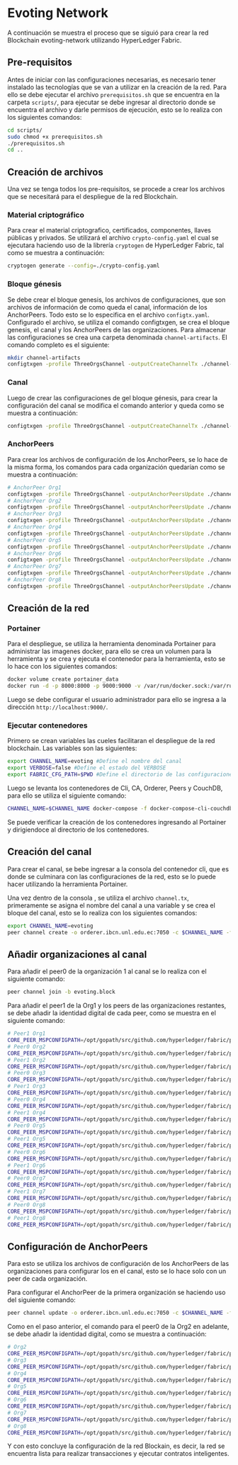 # Evoting Network

A continuación se muestra el proceso que se siguió para crear la red Blockchain evoting-network utilizando HyperLedger Fabric.

## Pre-requisitos

Antes de iniciar con las configuraciones necesarias, es necesario tener instalado las tecnologías que se van a utilizar en la creación de la red. Para ello se debe ejecutar el archivo ``prerequisitos.sh`` que se encuentra en la carpeta `scripts/`, para ejecutar se debe ingresar al directorio donde se encuentra el archivo y darle permisos de ejecución, esto se lo realiza con los siguientes comandos:

```bash
cd scripts/
sudo chmod +x prerequisitos.sh
./prerequisitos.sh
cd ..
```
## Creación de archivos

Una vez se tenga todos los pre-requisitos, se procede a crear los archivos que se necesitará para el despliegue de la red Blockchain.

### Material criptográfico

Para crear el material criptografico, certificados, componentes, llaves públicas y privados. Se utilizará el archivo `crypto-config.yaml` el cual se ejecutara haciendo uso de la librería `cryptogen` de HyperLedger Fabric, tal como se muestra a continuación:

```bash
cryptogen generate --config=./crypto-config.yaml 
```
### Bloque génesis

Se debe crear el bloque genesis, los archivos de configuraciones, que son archivos de información de como queda el canal, información de los AnchorPeers. Todo esto se lo especifica en el archivo ``configtx.yaml``. Configurado el archivo, se utiliza el comando configtxgen, se crea  el bloque genesis, el canal y los AnchorPeers de las organizaciones. Para almacenar las configuraciones se crea una carpeta denominada ``channel-artifacts``. El comando completo es el siguiente:

```bash
mkdir channel-artifacts
configtxgen -profile ThreeOrgsChannel -outputCreateChannelTx ./channel-artifacts/channel.tx -channelID evoting
```
### Canal

Luego de crear las configuraciones de gel bloque génesis, para crear la configuración del canal se modifica el comando anterior y queda como se muestra a continuación:

```bash
configtxgen -profile ThreeOrgsChannel -outputCreateChannelTx ./channel-artifacts/channel.tx -channelID evoting
```
### AnchorPeers

Para crear los archivos de configuración de los AnchorPeers, se lo hace de la misma forma, los comandos para cada organización quedarían como se muestra a continuación:

```bash
# AnchorPeer Org1
configtxgen -profile ThreeOrgsChannel -outputAnchorPeersUpdate ./channel-artifacts/Org1MSPanchors.tx -channelID evoting -asOrg DTIMSP
# AnchorPeer Org2
configtxgen -profile ThreeOrgsChannel -outputAnchorPeersUpdate ./channel-artifacts/Org2MSPanchors.tx -channelID evoting -asOrg OCSMSP
# AnchorPeer Org3
configtxgen -profile ThreeOrgsChannel -outputAnchorPeersUpdate ./channel-artifacts/Org3MSPanchors.tx -channelID evoting -asOrg TEGMSP
# AnchorPeer Org4
configtxgen -profile ThreeOrgsChannel -outputAnchorPeersUpdate ./channel-artifacts/Org4MSPanchors.tx -channelID evoting -asOrg FARNRMSP
# AnchorPeer Org5
configtxgen -profile ThreeOrgsChannel -outputAnchorPeersUpdate ./channel-artifacts/Org5MSPanchors.tx -channelID evoting -asOrg FEIRNNRMSP
# AnchorPeer Org6
configtxgen -profile ThreeOrgsChannel -outputAnchorPeersUpdate ./channel-artifacts/Org6MSPanchors.tx -channelID evoting -asOrg FEACMSP
# AnchorPeer Org7
configtxgen -profile ThreeOrgsChannel -outputAnchorPeersUpdate ./channel-artifacts/Org7MSPanchors.tx -channelID evoting -asOrg FJSAMSP
# AnchorPeer Org8
configtxgen -profile ThreeOrgsChannel -outputAnchorPeersUpdate ./channel-artifacts/Org8MSPanchors.tx -channelID evoting -asOrg FSHMSP
```

## Creación de la red
### Portainer
Para el despliegue, se utiliza la herramienta denominada Portainer para administrar las imagenes docker, para ello se crea un volumen para la herramienta y se crea y ejecuta el contenedor para la herramienta, esto se lo hace con los siguientes comandos:

```bash
docker volume create portainer_data
docker run -d -p 8000:8000 -p 9000:9000 -v /var/run/docker.sock:/var/run/docker.sock -v portainer_data:/data portainer/portainer
```
Luego se debe configurar el usuario administrador para ello se ingresa a la dirección `http://localhost:9000/`.

### Ejecutar contenedores
Primero se crean variables las cueles facilitaran el despliegue de la red blockchain. Las variables son las siguientes:

```bash
export CHANNEL_NAME=evoting #Define el nombre del canal
export VERBOSE=false #Define el estado del VERBOSE
export FABRIC_CFG_PATH=$PWD #Define el directorio de las configuraciones de Fabric
```

Luego se levanta los contenedores de Cli, CA, Orderer, Peers y CouchDB, para ello se utiliza el siguiente comando:

```bash
CHANNEL_NAME=$CHANNEL_NAME docker-compose -f docker-compose-cli-couchdb.yaml up -d
```

Se puede verificar la creación de los contenedores ingresando al Portainer y dirigiendoce al directorio de los contenedores.

## Creación del canal
Para crear el canal, se bebe ingresar a la consola del contenedor cli, que es donde se culminara con las configuraciones de la red, esto se lo puede hacer utilizando la herramienta Portainer.

Una vez dentro de la consola , se utiliza el archivo `channel.tx`, primeramente se asigna el nombre del canal a una variable y se crea el bloque del canal, esto se lo realiza con los siguientes comandos:

```bash
export CHANNEL_NAME=evoting
peer channel create -o orderer.ibcn.unl.edu.ec:7050 -c $CHANNEL_NAME -f ./channel-artifacts/channel.tx --tls true --cafile /opt/gopath/src/github.com/hyperledger/fabric/peer/crypto/ordererOrganizations/ibcn.unl.edu.ec/msp/tlscacerts/tlsca.ibcn.unl.edu.ec-cert.pem
```

## Añadir organizaciones al canal

Para añadir el peer0 de la organización 1 al canal se lo realiza con el siguiente comando:

```bash
peer channel join -b evoting.block
```

Para añadir el peer1 de la Org1 y los peers de las organizaciones restantes, se debe añadir la identidad digital de cada peer, como se muestra en el siguiente comando:

```bash
# Peer1 Org1
CORE_PEER_MSPCONFIGPATH=/opt/gopath/src/github.com/hyperledger/fabric/peer/crypto/peerOrganizations/org1.ibcn.unl.edu.ec/users/Admin@org1.ibcn.unl.edu.ec/msp CORE_PEER_ADDRESS=peer1.org1.ibcn.unl.edu.ec:7051 CORE_PEER_LOCALMSPID="Org1MSP" CORE_PEER_TLS_ROOTCERT_FILE=/opt/gopath/src/github.com/hyperledger/fabric/peer/crypto/peerOrganizations/org1.ibcn.unl.edu.ec/peers/peer0.org1.ibcn.unl.edu.ec/tls/ca.crt peer channel join -b evoting.block
# Peer0 Org2
CORE_PEER_MSPCONFIGPATH=/opt/gopath/src/github.com/hyperledger/fabric/peer/crypto/peerOrganizations/org2.ibcn.unl.edu.ec/users/Admin@org2.ibcn.unl.edu.ec/msp CORE_PEER_ADDRESS=peer0.org2.ibcn.unl.edu.ec:7051 CORE_PEER_LOCALMSPID="Org2MSP" CORE_PEER_TLS_ROOTCERT_FILE=/opt/gopath/src/github.com/hyperledger/fabric/peer/crypto/peerOrganizations/org2.ibcn.unl.edu.ec/peers/peer0.org2.ibcn.unl.edu.ec/tls/ca.crt peer channel join -b evoting.block
# Peer1 Org2
CORE_PEER_MSPCONFIGPATH=/opt/gopath/src/github.com/hyperledger/fabric/peer/crypto/peerOrganizations/org2.ibcn.unl.edu.ec/users/Admin@org2.ibcn.unl.edu.ec/msp CORE_PEER_ADDRESS=peer1.org2.ibcn.unl.edu.ec:7051 CORE_PEER_LOCALMSPID="Org2MSP" CORE_PEER_TLS_ROOTCERT_FILE=/opt/gopath/src/github.com/hyperledger/fabric/peer/crypto/peerOrganizations/org2.ibcn.unl.edu.ec/peers/peer1.org2.ibcn.unl.edu.ec/tls/ca.crt peer channel join -b evoting.block
# Peer0 Org3
CORE_PEER_MSPCONFIGPATH=/opt/gopath/src/github.com/hyperledger/fabric/peer/crypto/peerOrganizations/org3.ibcn.unl.edu.ec/users/Admin@org3.ibcn.unl.edu.ec/msp CORE_PEER_ADDRESS=peer0.org3.ibcn.unl.edu.ec:7051 CORE_PEER_LOCALMSPID="Org3MSP" CORE_PEER_TLS_ROOTCERT_FILE=/opt/gopath/src/github.com/hyperledger/fabric/peer/crypto/peerOrganizations/org3.ibcn.unl.edu.ec/peers/peer0.org3.ibcn.unl.edu.ec/tls/ca.crt peer channel join -b evoting.block
# Peer1 Org3
CORE_PEER_MSPCONFIGPATH=/opt/gopath/src/github.com/hyperledger/fabric/peer/crypto/peerOrganizations/org3.ibcn.unl.edu.ec/users/Admin@org3.ibcn.unl.edu.ec/msp CORE_PEER_ADDRESS=peer1.org3.ibcn.unl.edu.ec:7051 CORE_PEER_LOCALMSPID="Org3MSP" CORE_PEER_TLS_ROOTCERT_FILE=/opt/gopath/src/github.com/hyperledger/fabric/peer/crypto/peerOrganizations/org3.ibcn.unl.edu.ec/peers/peer1.org3.ibcn.unl.edu.ec/tls/ca.crt peer channel join -b evoting.block
# Peer0 Org4
CORE_PEER_MSPCONFIGPATH=/opt/gopath/src/github.com/hyperledger/fabric/peer/crypto/peerOrganizations/org4.ibcn.unl.edu.ec/users/Admin@org4.ibcn.unl.edu.ec/msp CORE_PEER_ADDRESS=peer0.org4.ibcn.unl.edu.ec:7051 CORE_PEER_LOCALMSPID="Org4MSP" CORE_PEER_TLS_ROOTCERT_FILE=/opt/gopath/src/github.com/hyperledger/fabric/peer/crypto/peerOrganizations/org4.ibcn.unl.edu.ec/peers/peer0.org4.ibcn.unl.edu.ec/tls/ca.crt peer channel join -b evoting.block
# Peer1 Org4
CORE_PEER_MSPCONFIGPATH=/opt/gopath/src/github.com/hyperledger/fabric/peer/crypto/peerOrganizations/org4.ibcn.unl.edu.ec/users/Admin@org4.ibcn.unl.edu.ec/msp CORE_PEER_ADDRESS=peer1.org4.ibcn.unl.edu.ec:7051 CORE_PEER_LOCALMSPID="Org4MSP" CORE_PEER_TLS_ROOTCERT_FILE=/opt/gopath/src/github.com/hyperledger/fabric/peer/crypto/peerOrganizations/org4.ibcn.unl.edu.ec/peers/peer1.org4.ibcn.unl.edu.ec/tls/ca.crt peer channel join -b evoting.block
# Peer0 Org5
CORE_PEER_MSPCONFIGPATH=/opt/gopath/src/github.com/hyperledger/fabric/peer/crypto/peerOrganizations/org5.ibcn.unl.edu.ec/users/Admin@org5.ibcn.unl.edu.ec/msp CORE_PEER_ADDRESS=peer0.org5.ibcn.unl.edu.ec:7051 CORE_PEER_LOCALMSPID="Org5MSP" CORE_PEER_TLS_ROOTCERT_FILE=/opt/gopath/src/github.com/hyperledger/fabric/peer/crypto/peerOrganizations/org5.ibcn.unl.edu.ec/peers/peer0.org5.ibcn.unl.edu.ec/tls/ca.crt peer channel join -b evoting.block
# Peer1 Org5
CORE_PEER_MSPCONFIGPATH=/opt/gopath/src/github.com/hyperledger/fabric/peer/crypto/peerOrganizations/org5.ibcn.unl.edu.ec/users/Admin@org5.ibcn.unl.edu.ec/msp CORE_PEER_ADDRESS=peer1.org5.ibcn.unl.edu.ec:7051 CORE_PEER_LOCALMSPID="Org5MSP" CORE_PEER_TLS_ROOTCERT_FILE=/opt/gopath/src/github.com/hyperledger/fabric/peer/crypto/peerOrganizations/org5.ibcn.unl.edu.ec/peers/peer1.org5.ibcn.unl.edu.ec/tls/ca.crt peer channel join -b evoting.block
# Peer0 Org6
CORE_PEER_MSPCONFIGPATH=/opt/gopath/src/github.com/hyperledger/fabric/peer/crypto/peerOrganizations/org6.ibcn.unl.edu.ec/users/Admin@org6.ibcn.unl.edu.ec/msp CORE_PEER_ADDRESS=peer0.org6.ibcn.unl.edu.ec:7051 CORE_PEER_LOCALMSPID="Org6MSP" CORE_PEER_TLS_ROOTCERT_FILE=/opt/gopath/src/github.com/hyperledger/fabric/peer/crypto/peerOrganizations/org6.ibcn.unl.edu.ec/peers/peer0.org6.ibcn.unl.edu.ec/tls/ca.crt peer channel join -b evoting.block
# Peer1 Org6
CORE_PEER_MSPCONFIGPATH=/opt/gopath/src/github.com/hyperledger/fabric/peer/crypto/peerOrganizations/org6.ibcn.unl.edu.ec/users/Admin@org6.ibcn.unl.edu.ec/msp CORE_PEER_ADDRESS=peer1.org6.ibcn.unl.edu.ec:7051 CORE_PEER_LOCALMSPID="Org6MSP" CORE_PEER_TLS_ROOTCERT_FILE=/opt/gopath/src/github.com/hyperledger/fabric/peer/crypto/peerOrganizations/org6.ibcn.unl.edu.ec/peers/peer1.org6.ibcn.unl.edu.ec/tls/ca.crt peer channel join -b evoting.block
# Peer0 Org7
CORE_PEER_MSPCONFIGPATH=/opt/gopath/src/github.com/hyperledger/fabric/peer/crypto/peerOrganizations/org7.ibcn.unl.edu.ec/users/Admin@org7.ibcn.unl.edu.ec/msp CORE_PEER_ADDRESS=peer0.org7.ibcn.unl.edu.ec:7051 CORE_PEER_LOCALMSPID="Org7MSP" CORE_PEER_TLS_ROOTCERT_FILE=/opt/gopath/src/github.com/hyperledger/fabric/peer/crypto/peerOrganizations/org7.ibcn.unl.edu.ec/peers/peer0.org7.ibcn.unl.edu.ec/tls/ca.crt peer channel join -b evoting.block
# Peer1 Org7
CORE_PEER_MSPCONFIGPATH=/opt/gopath/src/github.com/hyperledger/fabric/peer/crypto/peerOrganizations/org7.ibcn.unl.edu.ec/users/Admin@org7.ibcn.unl.edu.ec/msp CORE_PEER_ADDRESS=peer1.org7.ibcn.unl.edu.ec:7051 CORE_PEER_LOCALMSPID="Org7MSP" CORE_PEER_TLS_ROOTCERT_FILE=/opt/gopath/src/github.com/hyperledger/fabric/peer/crypto/peerOrganizations/org7.ibcn.unl.edu.ec/peers/peer1.org7.ibcn.unl.edu.ec/tls/ca.crt peer channel join -b evoting.block
# Peer0 Org8
CORE_PEER_MSPCONFIGPATH=/opt/gopath/src/github.com/hyperledger/fabric/peer/crypto/peerOrganizations/org8.ibcn.unl.edu.ec/users/Admin@org8.ibcn.unl.edu.ec/msp CORE_PEER_ADDRESS=peer0.org8.ibcn.unl.edu.ec:7051 CORE_PEER_LOCALMSPID="Org8MSP" CORE_PEER_TLS_ROOTCERT_FILE=/opt/gopath/src/github.com/hyperledger/fabric/peer/crypto/peerOrganizations/org8.ibcn.unl.edu.ec/peers/peer0.org8.ibcn.unl.edu.ec/tls/ca.crt peer channel join -b evoting.block
# Peer1 Org8
CORE_PEER_MSPCONFIGPATH=/opt/gopath/src/github.com/hyperledger/fabric/peer/crypto/peerOrganizations/org8.ibcn.unl.edu.ec/users/Admin@org8.ibcn.unl.edu.ec/msp CORE_PEER_ADDRESS=peer1.org8.ibcn.unl.edu.ec:7051 CORE_PEER_LOCALMSPID="Org8MSP" CORE_PEER_TLS_ROOTCERT_FILE=/opt/gopath/src/github.com/hyperledger/fabric/peer/crypto/peerOrganizations/org8.ibcn.unl.edu.ec/peers/peer1.org8.ibcn.unl.edu.ec/tls/ca.crt peer channel join -b evoting.block
```

## Configuración de AnchorPeers

Para esto se utiliza los archivos de configuración de los AnchorPeers de las organizaciones para configurar los en el canal, esto se lo hace solo con un peer de cada organización.

Para configurar el AnchorPeer de la primera organización se haciendo uso del siguiente comando:

```bash
peer channel update -o orderer.ibcn.unl.edu.ec:7050 -c $CHANNEL_NAME -f ./channel-artifacts/Org1MSPanchors.tx --tls --cafile /opt/gopath/src/github.com/hyperledger/fabric/peer/crypto/ordererOrganizations/ibcn.unl.edu.ec/orderers/orderer.ibcn.unl.edu.ec/msp/tlscacerts/tlsca.ibcn.unl.edu.ec-cert.pem
```

Como en el paso anterior, el comando para el peer0 de la Org2 en adelante, se debe añadir la identidad digital, como se muestra a continuación:

```bash
# Org2
CORE_PEER_MSPCONFIGPATH=/opt/gopath/src/github.com/hyperledger/fabric/peer/crypto/peerOrganizations/org2.ibcn.unl.edu.ec/users/Admin@org2.ibcn.unl.edu.ec/msp CORE_PEER_ADDRESS=peer0.org2.ibcn.unl.edu.ec:7051 CORE_PEER_LOCALMSPID="Org2MSP" CORE_PEER_TLS_ROOTCERT_FILE=/opt/gopath/src/github.com/hyperledger/fabric/peer/crypto/peerOrganizations/org2.ibcn.unl.edu.ec/peers/peer0.org2.ibcn.unl.edu.ec/tls/ca.crt peer channel update -o orderer.ibcn.unl.edu.ec:7050 -c $CHANNEL_NAME -f ./channel-artifacts/Org2MSPanchors.tx --tls --cafile /opt/gopath/src/github.com/hyperledger/fabric/peer/crypto/ordererOrganizations/ibcn.unl.edu.ec/orderers/orderer.ibcn.unl.edu.ec/msp/tlscacerts/tlsca.ibcn.unl.edu.ec-cert.pem
# Org3
CORE_PEER_MSPCONFIGPATH=/opt/gopath/src/github.com/hyperledger/fabric/peer/crypto/peerOrganizations/org3.ibcn.unl.edu.ec/users/Admin@org3.ibcn.unl.edu.ec/msp CORE_PEER_ADDRESS=peer0.org3.ibcn.unl.edu.ec:7051 CORE_PEER_LOCALMSPID="Org3MSP" CORE_PEER_TLS_ROOTCERT_FILE=/opt/gopath/src/github.com/hyperledger/fabric/peer/crypto/peerOrganizations/org3.ibcn.unl.edu.ec/peers/peer0.org3.ibcn.unl.edu.ec/tls/ca.crt peer channel update -o orderer.ibcn.unl.edu.ec:7050 -c $CHANNEL_NAME -f ./channel-artifacts/Org3MSPanchors.tx --tls --cafile /opt/gopath/src/github.com/hyperledger/fabric/peer/crypto/ordererOrganizations/ibcn.unl.edu.ec/orderers/orderer.ibcn.unl.edu.ec/msp/tlscacerts/tlsca.ibcn.unl.edu.ec-cert.pem
# Org4
CORE_PEER_MSPCONFIGPATH=/opt/gopath/src/github.com/hyperledger/fabric/peer/crypto/peerOrganizations/org4.ibcn.unl.edu.ec/users/Admin@org4.ibcn.unl.edu.ec/msp CORE_PEER_ADDRESS=peer0.org4.ibcn.unl.edu.ec:7051 CORE_PEER_LOCALMSPID="Org4MSP" CORE_PEER_TLS_ROOTCERT_FILE=/opt/gopath/src/github.com/hyperledger/fabric/peer/crypto/peerOrganizations/org4.ibcn.unl.edu.ec/peers/peer0.org4.ibcn.unl.edu.ec/tls/ca.crt peer channel update -o orderer.ibcn.unl.edu.ec:7050 -c $CHANNEL_NAME -f ./channel-artifacts/Org4MSPanchors.tx --tls --cafile /opt/gopath/src/github.com/hyperledger/fabric/peer/crypto/ordererOrganizations/ibcn.unl.edu.ec/orderers/orderer.ibcn.unl.edu.ec/msp/tlscacerts/tlsca.ibcn.unl.edu.ec-cert.pem
# Org5
CORE_PEER_MSPCONFIGPATH=/opt/gopath/src/github.com/hyperledger/fabric/peer/crypto/peerOrganizations/org5.ibcn.unl.edu.ec/users/Admin@org5.ibcn.unl.edu.ec/msp CORE_PEER_ADDRESS=peer0.org5.ibcn.unl.edu.ec:7051 CORE_PEER_LOCALMSPID="Org5MSP" CORE_PEER_TLS_ROOTCERT_FILE=/opt/gopath/src/github.com/hyperledger/fabric/peer/crypto/peerOrganizations/org5.ibcn.unl.edu.ec/peers/peer0.org5.ibcn.unl.edu.ec/tls/ca.crt peer channel update -o orderer.ibcn.unl.edu.ec:7050 -c $CHANNEL_NAME -f ./channel-artifacts/Org5MSPanchors.tx --tls --cafile /opt/gopath/src/github.com/hyperledger/fabric/peer/crypto/ordererOrganizations/ibcn.unl.edu.ec/orderers/orderer.ibcn.unl.edu.ec/msp/tlscacerts/tlsca.ibcn.unl.edu.ec-cert.pem
# Org6
CORE_PEER_MSPCONFIGPATH=/opt/gopath/src/github.com/hyperledger/fabric/peer/crypto/peerOrganizations/org6.ibcn.unl.edu.ec/users/Admin@org6.ibcn.unl.edu.ec/msp CORE_PEER_ADDRESS=peer0.org6.ibcn.unl.edu.ec:7051 CORE_PEER_LOCALMSPID="Org6MSP" CORE_PEER_TLS_ROOTCERT_FILE=/opt/gopath/src/github.com/hyperledger/fabric/peer/crypto/peerOrganizations/org6.ibcn.unl.edu.ec/peers/peer0.org6.ibcn.unl.edu.ec/tls/ca.crt peer channel update -o orderer.ibcn.unl.edu.ec:7050 -c $CHANNEL_NAME -f ./channel-artifacts/Org6MSPanchors.tx --tls --cafile /opt/gopath/src/github.com/hyperledger/fabric/peer/crypto/ordererOrganizations/ibcn.unl.edu.ec/orderers/orderer.ibcn.unl.edu.ec/msp/tlscacerts/tlsca.ibcn.unl.edu.ec-cert.pem
# Org7
CORE_PEER_MSPCONFIGPATH=/opt/gopath/src/github.com/hyperledger/fabric/peer/crypto/peerOrganizations/org7.ibcn.unl.edu.ec/users/Admin@org7.ibcn.unl.edu.ec/msp CORE_PEER_ADDRESS=peer0.org7.ibcn.unl.edu.ec:7051 CORE_PEER_LOCALMSPID="Org7MSP" CORE_PEER_TLS_ROOTCERT_FILE=/opt/gopath/src/github.com/hyperledger/fabric/peer/crypto/peerOrganizations/org7.ibcn.unl.edu.ec/peers/peer0.org7.ibcn.unl.edu.ec/tls/ca.crt peer channel update -o orderer.ibcn.unl.edu.ec:7050 -c $CHANNEL_NAME -f ./channel-artifacts/Org7MSPanchors.tx --tls --cafile /opt/gopath/src/github.com/hyperledger/fabric/peer/crypto/ordererOrganizations/ibcn.unl.edu.ec/orderers/orderer.ibcn.unl.edu.ec/msp/tlscacerts/tlsca.ibcn.unl.edu.ec-cert.pem
# Org8
CORE_PEER_MSPCONFIGPATH=/opt/gopath/src/github.com/hyperledger/fabric/peer/crypto/peerOrganizations/org8.ibcn.unl.edu.ec/users/Admin@org8.ibcn.unl.edu.ec/msp CORE_PEER_ADDRESS=peer0.org8.ibcn.unl.edu.ec:7051 CORE_PEER_LOCALMSPID="Org8MSP" CORE_PEER_TLS_ROOTCERT_FILE=/opt/gopath/src/github.com/hyperledger/fabric/peer/crypto/peerOrganizations/org8.ibcn.unl.edu.ec/peers/peer0.org8.ibcn.unl.edu.ec/tls/ca.crt peer channel update -o orderer.ibcn.unl.edu.ec:7050 -c $CHANNEL_NAME -f ./channel-artifacts/Org8MSPanchors.tx --tls --cafile /opt/gopath/src/github.com/hyperledger/fabric/peer/crypto/ordererOrganizations/ibcn.unl.edu.ec/orderers/orderer.ibcn.unl.edu.ec/msp/tlscacerts/tlsca.ibcn.unl.edu.ec-cert.pem
```
Y con esto concluye la configuración de la red Blockain, es decir, la red se encuentra lista para realizar transacciones y ejecutar contratos inteligentes.